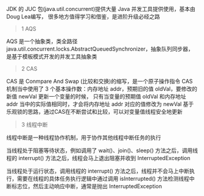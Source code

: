 JDK 的 JUC 包(java.util.concurrent)提供大量 Java 并发工具提供使用，基本由Doug Lea编写，
很多地方值得学习和借鉴，是进阶升级必经之路

> 1 AQS

AQS 是一个抽象类，类全路径 java.util.concurrent.locks.AbstractQueuedSynchronizer，抽象队列同步器，是基于模板模式开发的并发工具抽象类

> 2 CAS

CAS 是 Conmpare And Swap (比较和交换)的缩写，是一个原子操作指令
CAS 机制当中使用了 3 个基本操作数：内存地址 addr，预期旧的值 oldVal，要修改的新值 newVal 更新一个变量的时候，
只有当变量的预期值 oldVal 和内存地址 addr 当中的实际值相同时，才会将内存地址 addr 对应的值修改为 newVal
基于乐观锁的思路，通过CAS在不断尝试和比较，可以对变量值线程安全地更新

> 3 线程中断

线程中断是一种线程协作机制，用于协作其他线程中断任务的执行

当线程处于阻塞等待状态，例如调用了 wait()、join()、sleep() 方法之后，调用线程的 interrupt() 方法之后，线程会马上退出阻塞并收到 InterruptedException

当线程处于运行状态，调用线程的 interrupt() 方法之后，线程并不会马上中断执行，需要在线程的具体任务执行逻辑中通过调用 isInterrupted() 方法检测线程中断标志位，然后主动响应中断，通常是抛出 InterruptedException